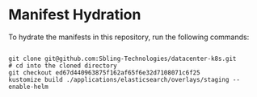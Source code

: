 
# Manifest Hydration

To hydrate the manifests in this repository, run the following commands:

```shell

git clone git@github.com:Sbling-Technologies/datacenter-k8s.git
# cd into the cloned directory
git checkout ed67d440963875f162af65f6e32d7108071c6f25
kustomize build ./applications/elasticsearch/overlays/staging --enable-helm
```